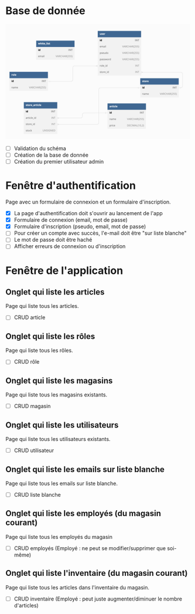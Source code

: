 # Base de donnée
![Schéma BDD](/schema.png "Schéma BDD")
- [ ] Validation du schéma
- [ ] Création de la base de donnée
- [ ] Création du premier utilisateur admin

# Fenêtre d'authentification 
Page avec un formulaire de connexion et un formulaire d'inscription.
- [x] La page d'authentification doit s'ouvrir au lancement de l'app
- [x] Formulaire de connexion (email, mot de passe)
- [x] Formulaire d'inscription (pseudo, email, mot de passe)
- [ ] Pour créer un compte avec succès, l'e-mail doit être "sur liste blanche"
- [ ] Le mot de passe doit être haché
- [ ] Afficher erreurs de connexion ou d'inscription

# Fenêtre de l'application

## Onglet qui liste les articles
Page qui liste tous les articles.
- [ ] CRUD article

## Onglet qui liste les rôles
Page qui liste tous les rôles.
- [ ] CRUD rôle

## Onglet qui liste les magasins
Page qui liste tous les magasins existants.
- [ ] CRUD magasin

## Onglet qui liste les utilisateurs
Page qui liste tous les utilisateurs existants.
- [ ] CRUD utilisateur

## Onglet qui liste les emails sur liste blanche
Page qui liste tous les emails sur liste blanche.
- [ ] CRUD liste blanche

## Onglet qui liste les employés (du magasin courant)
Page qui liste tous les employés du magasin
- [ ] CRUD employés (Employé : ne peut se modifier/supprimer que soi-même)

## Onglet qui liste l'inventaire (du magasin courant)
Page qui liste tous les articles dans l'inventaire du magasin.
- [ ] CRUD inventaire (Employé : peut juste augmenter/diminuer le nombre d'articles)